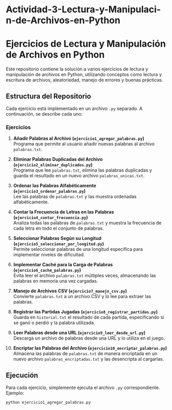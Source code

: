 # Actividad-3-Lectura-y-Manipulaci-n-de-Archivos-en-Python
# Ejercicios de Lectura y Manipulación de Archivos en Python

Este repositorio contiene la solución a varios ejercicios de lectura y manipulación de archivos en Python, utilizando conceptos como lectura y escritura de archivos, aleatoriedad, manejo de errores y buenas prácticas.

## Estructura del Repositorio

Cada ejercicio está implementado en un archivo `.py` separado. A continuación, se describe cada uno:

### Ejercicios

1. **Añadir Palabras al Archivo (`ejercicio1_agregar_palabras.py`)**  
   Programa que permite al usuario añadir nuevas palabras al archivo `palabras.txt`.

2. **Eliminar Palabras Duplicadas del Archivo (`ejercicio2_eliminar_duplicados.py`)**  
   Programa que lee `palabras.txt`, elimina las palabras duplicadas y guarda el resultado en un nuevo archivo `palabras_unicas.txt`.

3. **Ordenar las Palabras Alfabéticamente (`ejercicio3_ordenar_palabras.py`)**  
   Lee las palabras de `palabras.txt` y las muestra ordenadas alfabéticamente.

4. **Contar la Frecuencia de Letras en las Palabras (`ejercicio4_contar_frecuencia.py`)**  
   Analiza todas las palabras de `palabras.txt` y muestra la frecuencia de cada letra en todo el conjunto de palabras.

5. **Seleccionar Palabras Según su Longitud (`ejercicio5_seleccionar_por_longitud.py`)**  
   Permite seleccionar palabras de una longitud específica para implementar niveles de dificultad.

6. **Implementar Caché para la Carga de Palabras (`ejercicio6_cache_palabras.py`)**  
   Evita leer el archivo `palabras.txt` múltiples veces, almacenando las palabras en memoria una vez cargadas.

7. **Manejo de Archivos CSV (`ejercicio7_manejo_csv.py`)**  
   Convierte `palabras.txt` a un archivo CSV y lo lee para extraer las palabras.

8. **Registrar las Partidas Jugadas (`ejercicio8_registrar_partidas.py`)**  
   Guarda en `historial.txt` el resultado de cada partida, especificando si se ganó o perdió y la palabra utilizada.

9. **Leer Palabras desde una URL (`ejercicio9_leer_desde_url.py`)**  
   Descarga un archivo de palabras desde una URL y lo utiliza en el juego.

10. **Encriptar las Palabras del Archivo (`ejercicio10_encriptar_palabras.py`)**  
    Almacena las palabras de `palabras.txt` de manera encriptada en un nuevo archivo `palabras_encriptadas.txt` y las desencripta al cargarlas.

## Ejecución

Para cada ejercicio, simplemente ejecuta el archivo `.py` correspondiente. Ejemplo:

```bash
python ejercicio1_agregar_palabras.py
